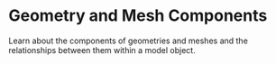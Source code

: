 # **Geometry and Mesh Components**

Learn about the components of geometries and meshes and the relationships between them within a model object.
